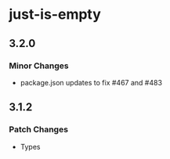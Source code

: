 # just-is-empty

## 3.2.0

### Minor Changes

- package.json updates to fix #467 and #483

## 3.1.2

### Patch Changes

- Types
